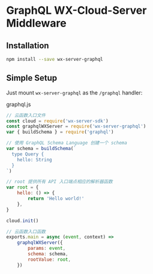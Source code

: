 # GraphQL WX-Cloud-Server Middleware

## Installation

```sh
npm install --save wx-server-graphql
```

## Simple Setup

Just mount `wx-server-graphql` as the `/graphql` handler:

graphql.js

```js
// 云函数入口文件
const cloud = require('wx-server-sdk')
const graphqlWXServer = require('wx-server-graphql')
var { buildSchema } = require('graphql')

// 使用 GraphQL Schema Language 创建一个 schema
var schema = buildSchema(`
  type Query {
    hello: String
  }
`)

// root 提供所有 API 入口端点相应的解析器函数
var root = {
	hello: () => {
		return 'Hello world!'
	},
}

cloud.init()

// 云函数入口函数
exports.main = async (event, context) =>
	graphqlWXServer({
		params: event,
		schema: schema,
		rootValue: root,
	})
```
